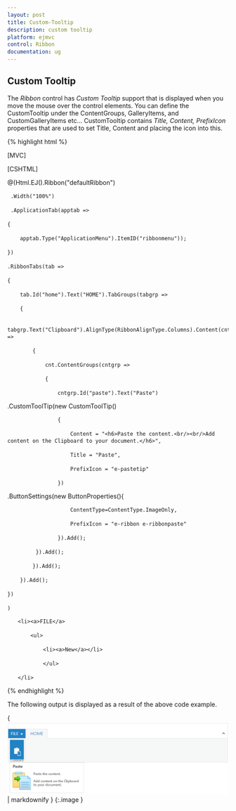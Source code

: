 ```yaml
---
layout: post
title: Custom-Tooltip
description: custom tooltip
platform: ejmvc
control: Ribbon
documentation: ug
---
```


## Custom Tooltip

The _Ribbon_ control has _Custom Tooltip_ support that is displayed when you move the mouse over the control elements. You can define the CustomTooltip under the ContentGroups, GalleryItems, and CustomGalleryItems etc... CustomTooltip contains _Title, Content, PrefixIcon_ properties that are used to set Title, Content and placing the icon into this.



{% highlight html %}

[MVC]

[CSHTML]

@(Html.EJ().Ribbon("defaultRibbon")

     .Width("100%")

     .ApplicationTab(apptab =>

    {

        apptab.Type("ApplicationMenu").ItemID("ribbonmenu"));

    })

    .RibbonTabs(tab =>

    {

        tab.Id("home").Text("HOME").TabGroups(tabgrp =>

        {

            tabgrp.Text("Clipboard").AlignType(RibbonAlignType.Columns).Content(cnt =>

            {

                cnt.ContentGroups(cntgrp =>

                {

                    cntgrp.Id("paste").Text("Paste")

.CustomToolTip(new CustomToolTip()

                    {

                        Content = "<h6>Paste the content.<br/><br/>Add content on the Clipboard to your document.</h6>",

                        Title = "Paste",

                        PrefixIcon = "e-pastetip"

                    })

.ButtonSettings(new ButtonProperties(){

                        ContentType=ContentType.ImageOnly,

                        PrefixIcon = "e-ribbon e-ribbonpaste"

                    }).Add();                

             }).Add();

            }).Add();

        }).Add();

    })

    )

<ul id="ribbonmenu">

    <li><a>FILE</a>

        <ul>

            <li><a>New</a></li>

            </ul>

    </li>

</ul>



{% endhighlight %}



The following output is displayed as a result of the above code example.

{ ![](Custom-Tooltip_images/Custom-Tooltip_img1.png) | markdownify }
{:.image }


